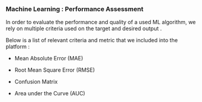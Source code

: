 ### Machine Learning : Performance Assessment

In order to evaluate the performance and quality of a used ML algorithm, we rely on multiple criteria used on the target and desired output . 

Below is a list of relevant criteria and metric that we included into the platform :


* Mean Absolute Error (MAE)

* Root Mean Square Error (RMSE)

* Confusion Matrix

* Area under the Curve (AUC)


